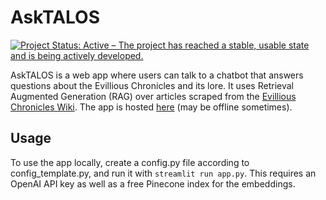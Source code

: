 AskTALOS
============

[![Project Status: Active – The project has reached a stable, usable state and is being actively developed.](https://www.repostatus.org/badges/latest/active.svg)](https://www.repostatus.org/#active)

AskTALOS is a web app where users can talk to a chatbot that answers questions about the Evillious Chronicles and its lore. It uses Retrieval Augmented Generation (RAG) over articles scraped from the [Evillious Chronicles Wiki](https://theevilliouschronicles.fandom.com/wiki/The_Evillious_Chronicles_Wiki). The app is hosted [here](https://asktalos.streamlit.app/) (may be offline sometimes).

Usage
-----
To use the app locally, create a config.py file according to config_template.py, and run it with `streamlit run app.py`. This requires an OpenAI API key as well as a free Pinecone index for the embeddings.
